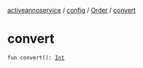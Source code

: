 [activeannoservice](../../index.md) / [config](../index.md) / [Order](index.md) / [convert](./convert.md)

# convert

`fun convert(): `[`Int`](https://kotlinlang.org/api/latest/jvm/stdlib/kotlin/-int/index.html)